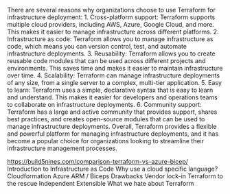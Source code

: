 There are several reasons why organizations choose to use Terraform for infrastructure deployment: 1. Cross-platform support: Terraform supports multiple cloud providers, including AWS, Azure, Google Cloud, and more. This makes it easier to manage infrastructure across different platforms. 2. Infrastructure as code: Terraform allows you to manage infrastructure as code, which means you can version control, test, and automate infrastructure deployments. 3. Reusability: Terraform allows you to create reusable code modules that can be used across different projects and environments. This saves time and makes it easier to maintain infrastructure over time. 4. Scalability: Terraform can manage infrastructure deployments of any size, from a single server to a complex, multi-tier application. 5. Easy to learn: Terraform uses a simple, declarative syntax that is easy to learn and understand. This makes it easier for developers and operations teams to collaborate on infrastructure deployments. 6. Community support: Terraform has a large and active community that provides support, shares best practices, and creates open-source modules that can be used to manage infrastructure deployments.
Overall, Terraform provides a flexible and powerful platform for managing infrastructure deployments, and it has become a popular choice for organizations looking to streamline their infrastructure management processes.

https://build5nines.com/comparison-terraform-vs-azure-bicep/
Introduction to Infrastructure as Code
Why use a cloud specific language?
Cloudformation
Azure ARM / Biceps
Drawbacks
Vendor lock-in
Terraform to the rescue
Independent
Extensible
What we hate about Terraform
